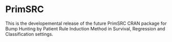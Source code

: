 PrimSRC
=======

This is the developemental release of the future PrimSRC CRAN package for Bump Hunting by Patient Rule Induction Method in Survival, Regression and Classification settings.
